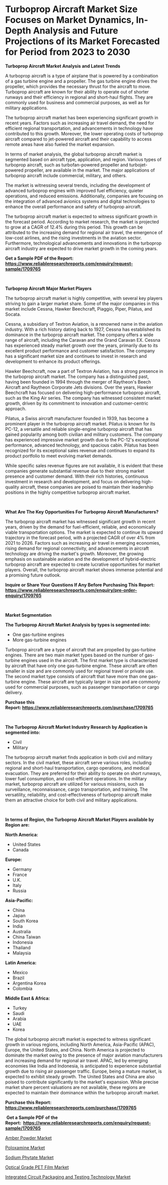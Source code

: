 <p><h1>Turboprop Aircraft Market Size Focuses on Market Dynamics, In-Depth Analysis and Future Projections of its Market Forecasted for Period from 2023 to 2030</h1></p><p><strong>Turboprop Aircraft Market Analysis and Latest Trends</strong></p>
<p><p>A turboprop aircraft is a type of airplane that is powered by a combination of a gas turbine engine and a propeller. The gas turbine engine drives the propeller, which provides the necessary thrust for the aircraft to move. Turboprop aircraft are known for their ability to operate out of shorter runways and their efficiency in regional and short-haul flights. They are commonly used for business and commercial purposes, as well as for military applications.</p><p>The turboprop aircraft market has been experiencing significant growth in recent years. Factors such as increasing air travel demand, the need for efficient regional transportation, and advancements in technology have contributed to this growth. Moreover, the lower operating costs of turboprop aircraft compared to jet-powered aircraft and their capability to access remote areas have also fueled the market expansion.</p><p>In terms of market analysis, the global turboprop aircraft market is segmented based on aircraft type, application, and region. Various types of turboprop aircraft, such as turbofan-powered propeller and turbojet-powered propeller, are available in the market. The major applications of turboprop aircraft include commercial, military, and others.</p><p>The market is witnessing several trends, including the development of advanced turboprop engines with improved fuel efficiency, quieter operations, and reduced emissions. Additionally, companies are focusing on the integration of advanced avionics systems and digital technologies to enhance the overall performance and safety of turboprop aircraft.</p><p>The turboprop aircraft market is expected to witness significant growth in the forecast period. According to market research, the market is projected to grow at a CAGR of 12.4% during this period. This growth can be attributed to the increasing demand for regional air travel, the emergence of low-cost airlines, and the rising investments in the aviation sector. Furthermore, technological advancements and innovations in the turboprop aircraft industry are expected to drive market growth in the coming years.</p></p>
<p><strong>Get a Sample PDF of the Report:&nbsp; <a href="https://www.reliableresearchreports.com/enquiry/request-sample/1709765">https://www.reliableresearchreports.com/enquiry/request-sample/1709765</a></strong></p>
<p>&nbsp;</p>
<p><strong>Turboprop Aircraft Major Market Players</strong></p>
<p><p>The turboprop aircraft market is highly competitive, with several key players striving to gain a larger market share. Some of the major companies in this market include Cessna, Hawker Beechcraft, Piaggio, Piper, Pilatus, and Socata.</p><p>Cessna, a subsidiary of Textron Aviation, is a renowned name in the aviation industry. With a rich history dating back to 1927, Cessna has established its dominance in the turboprop aircraft market. The company offers a wide range of aircraft, including the Caravan and the Grand Caravan EX. Cessna has experienced steady market growth over the years, primarily due to its excellent product performance and customer satisfaction. The company has a significant market size and continues to invest in research and development to enhance its product offerings.</p><p>Hawker Beechcraft, now a part of Textron Aviation, has a strong presence in the turboprop aircraft market. The company has a distinguished past, having been founded in 1994 through the merger of Raytheon's Beech Aircraft and Raytheon Corporate Jets divisions. Over the years, Hawker Beechcraft has focused on delivering high-performance turboprop aircraft, such as the King Air series. The company has witnessed consistent market growth, driven by its commitment to innovation and customer-centric approach.</p><p>Pilatus, a Swiss aircraft manufacturer founded in 1939, has become a prominent player in the turboprop aircraft market. Pilatus is known for its PC-12, a versatile and reliable single-engine turboprop aircraft that has gained popularity among both civilian and military customers. The company has experienced impressive market growth due to the PC-12's exceptional performance, advanced technology, and spacious cabin. Pilatus has been recognized for its exceptional sales revenue and continues to expand its product portfolio to meet evolving market demands.</p><p>While specific sales revenue figures are not available, it is evident that these companies generate substantial revenue due to their strong market presence and customer demand. With their rich histories, continuous investment in research and development, and focus on delivering high-quality aircraft, these companies are poised to maintain their leadership positions in the highly competitive turboprop aircraft market.</p></p>
<p>&nbsp;</p>
<p><strong>What Are The Key Opportunities For Turboprop Aircraft Manufacturers?</strong></p>
<p><p>The turboprop aircraft market has witnessed significant growth in recent years, driven by the demand for fuel-efficient, reliable, and economically viable transportation options. The market is expected to continue its upward trajectory in the forecast period, with a projected CAGR of over 4% from 2021 to 2026. Factors such as increasing air travel in emerging economies, rising demand for regional connectivity, and advancements in aircraft technology are driving the market's growth. Moreover, the growing emphasis on sustainable aviation and the development of hybrid-electric turboprop aircraft are expected to create lucrative opportunities for market players. Overall, the turboprop aircraft market shows immense potential and a promising future outlook.</p></p>
<p><strong>Inquire or Share Your Questions If Any Before Purchasing This Report: <a href="https://www.reliableresearchreports.com/enquiry/pre-order-enquiry/1709765">https://www.reliableresearchreports.com/enquiry/pre-order-enquiry/1709765</a></strong></p>
<p>&nbsp;</p>
<p><strong>Market Segmentation</strong></p>
<p><strong>The Turboprop Aircraft Market Analysis by types is segmented into:</strong></p>
<p><ul><li>One gas-turbine engines</li><li>More gas-turbine engines</li></ul></p>
<p><p>Turboprop aircraft are a type of aircraft that are propelled by gas-turbine engines. There are two main market types based on the number of gas-turbine engines used in the aircraft. The first market type is characterized by aircraft that have only one gas-turbine engine. These aircraft are often smaller in size and are commonly used for regional travel or private use. The second market type consists of aircraft that have more than one gas-turbine engine. These aircraft are typically larger in size and are commonly used for commercial purposes, such as passenger transportation or cargo delivery.</p></p>
<p><strong>Purchase this Report:&nbsp;<a href="https://www.reliableresearchreports.com/purchase/1709765">https://www.reliableresearchreports.com/purchase/1709765</a></strong></p>
<p>&nbsp;</p>
<p><strong>The Turboprop Aircraft Market Industry Research by Application is segmented into:</strong></p>
<p><ul><li>Civil</li><li>Military</li></ul></p>
<p><p>The turboprop aircraft market finds application in both civil and military sectors. In the civil market, these aircraft serve various roles, including regional and short-haul transportation, cargo operations, and medical evacuation. They are preferred for their ability to operate on short runways, lower fuel consumption, and cost-efficient operations. In the military market, turboprop aircraft are utilized for various missions, such as surveillance, reconnaissance, cargo transportation, and training. The versatility, reliability, and cost-effectiveness of turboprop aircraft make them an attractive choice for both civil and military applications.</p></p>
<p>&nbsp;</p>
<p><strong>In terms of Region, the Turboprop Aircraft Market Players available by Region are:</strong></p>
<p>
    <p> <strong> North America: </strong>
        <ul>
            <li>United States</li>
            <li>Canada</li>
        </ul>
        </p> 
    <p> <strong> Europe: </strong>
        <ul>
            <li>Germany</li>
            <li>France</li>
            <li>U.K.</li>
            <li>Italy</li>
            <li>Russia</li>
        </ul>
        </p> 
    <p> <strong> Asia-Pacific: </strong>
        <ul>
            <li>China</li>
            <li>Japan</li>
            <li>South Korea</li>
            <li>India</li>
            <li>Australia</li>
            <li>China Taiwan</li>
            <li>Indonesia</li>
            <li>Thailand</li>
            <li>Malaysia</li>
        </ul>
        </p> 
    <p> <strong> Latin America: </strong>
        <ul>
            <li>Mexico</li>
            <li>Brazil</li>
            <li>Argentina Korea</li>
            <li>Colombia</li>
        </ul>
        </p> 
    <p> <strong> Middle East & Africa: </strong>
        <ul>
            <li>Turkey</li>
            <li>Saudi</li>
            <li>Arabia</li>
            <li>UAE</li>
            <li>Korea</li>
        </ul>
    </p>
    </p>
<p><p>The global turboprop aircraft market is expected to witness significant growth in various regions, including North America, Asia-Pacific (APAC), Europe, the United States, and China. North America is projected to dominate the market owing to the presence of major aviation manufacturers and increasing demand for regional air travel. APAC, led by emerging economies like India and Indonesia, is anticipated to experience substantial growth due to rising air passenger traffic. Europe, being a mature market, is expected to exhibit steady growth. The United States and China are also poised to contribute significantly to the market's expansion. While precise market share percent valuations are not available, these regions are expected to maintain their dominance within the turboprop aircraft market.</p></p>
<p><strong>Purchase this Report: <a href="https://www.reliableresearchreports.com/purchase/1709765">https://www.reliableresearchreports.com/purchase/1709765</a></strong></p>
<p>&nbsp;<strong>Get a Sample PDF of the Report:&nbsp;&nbsp;<a href="https://www.reliableresearchreports.com/enquiry/request-sample/1709765">https://www.reliableresearchreports.com/enquiry/request-sample/1709765</a></strong></p>
<p><strong></strong></p>
<p><p><a href="https://www.linkedin.com/pulse/decoding-amber-powder-market-deep-dive-latest-trends-segmentation-broje/">Amber Powder Market</a></p><p><a href="https://www.linkedin.com/pulse/poloxamine-market-size-growth-forecast-from-2023-2030-fylme/">Poloxamine Market</a></p><p><a href="https://www.linkedin.com/pulse/sodium-phytate-market-insights-players-forecast-till-2030-ac1le/">Sodium Phytate Market</a></p><p><a href="https://medium.com/@damionrunte/optical-grade-pet-film-market-size-cagr-trends-2024-2030-67a00bbb583c">Optical Grade PET Film Market</a></p><p><a href="https://medium.com/@geoanderson1978/integrated-circuit-packaging-and-testing-technology-market-competitive-analysis-market-trends-and-eb32f906c9cd">Integrated Circuit Packaging and Testing Technology Market</a></p></p>